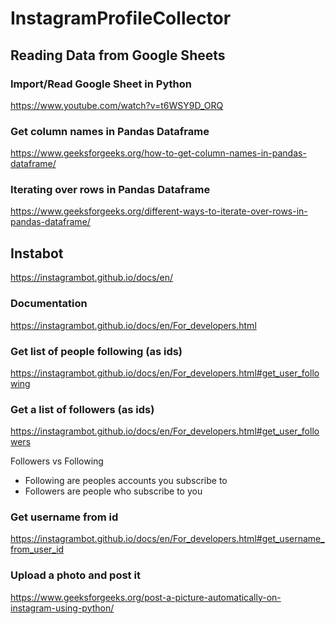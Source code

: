 # InstagramProfileCollector

## Reading Data from Google Sheets
### Import/Read Google Sheet in Python
https://www.youtube.com/watch?v=t6WSY9D_ORQ

### Get column names in Pandas Dataframe
https://www.geeksforgeeks.org/how-to-get-column-names-in-pandas-dataframe/

### Iterating over rows in Pandas Dataframe
https://www.geeksforgeeks.org/different-ways-to-iterate-over-rows-in-pandas-dataframe/

## Instabot
https://instagrambot.github.io/docs/en/

### Documentation
https://instagrambot.github.io/docs/en/For_developers.html

### Get list of people following (as ids)
https://instagrambot.github.io/docs/en/For_developers.html#get_user_following

### Get a list of followers (as ids)
https://instagrambot.github.io/docs/en/For_developers.html#get_user_followers

Followers vs Following
- Following are peoples accounts you subscribe to
- Followers are people who subscribe to you

### Get username from id
https://instagrambot.github.io/docs/en/For_developers.html#get_username_from_user_id


### Upload a photo and post it
https://www.geeksforgeeks.org/post-a-picture-automatically-on-instagram-using-python/
